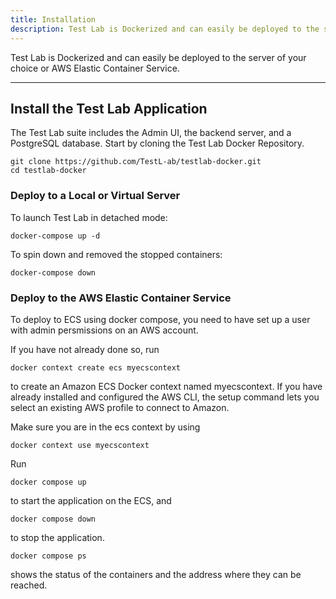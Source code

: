 ```yaml
---
title: Installation
description: Test Lab is Dockerized and can easily be deployed to the server of your choice or AWS Elastic Container Service.
---
```


Test Lab is Dockerized and can easily be deployed to the server of your choice or AWS Elastic Container Service.

---

## Install the Test Lab Application

The Test Lab suite includes the Admin UI, the backend server, and a PostgreSQL database. Start by cloning the Test Lab Docker Repository.

```shell
git clone https://github.com/TestL-ab/testlab-docker.git
cd testlab-docker
```

### Deploy to a Local or Virtual Server

To launch Test Lab in detached mode:

```shell
docker-compose up -d
```

To spin down and removed the stopped containers:

```shell
docker-compose down
```

### Deploy to the AWS Elastic Container Service

To deploy to ECS using docker compose, you need to have set up a user with admin persmissions on an AWS account.

If you have not already done so, run

```shell
docker context create ecs myecscontext
```

to create an Amazon ECS Docker context named myecscontext. If you have already installed and configured the AWS CLI, the setup command lets you select an existing AWS profile to connect to Amazon.

Make sure you are in the ecs context by using

```shell
docker context use myecscontext
```

Run

```shell
docker compose up
```

to start the application on the ECS, and

```shell
docker compose down
```

to stop the application.

```shell
docker compose ps
```

shows the status of the containers and the address where they can be reached.
